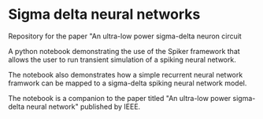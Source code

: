 # Sigma delta neural networks
Repository for the paper "An ultra-low power sigma-delta neuron circuit

A python notebook demonstrating the use of the Spiker framework that allows the user to run transient simulation of a spiking neural network.

The notebook also demonstrates how a simple recurrent neural network framwork can be mapped to a sigma-delta spiking neural network model.

The notebook is a companion to the paper titled "An ultra-low power sigma-delta neural network" published by IEEE.
